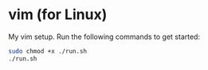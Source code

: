 # vim (for Linux)
My vim setup. Run the following commands to get started:
```sh
sudo chmod +x ./run.sh
./run.sh
```
